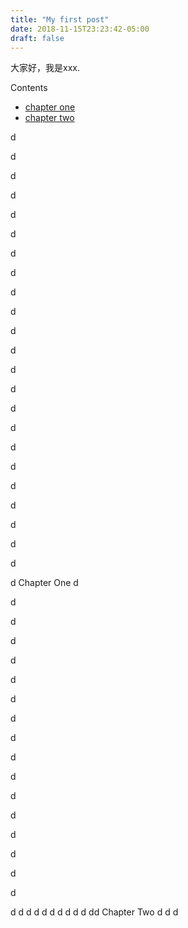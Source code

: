 ```yaml
---
title: "My first post"
date: 2018-11-15T23:23:42-05:00
draft: false
---
```


大家好，我是xxx.

Contents
  - [chapter one](#chapter-1)
  - [chapter two](#chapter-2)



d

d

d

d

d

d

d

d

d

d

d

d

d

d

d

d

d

d

d

d

d

d

d

d
Chapter One <a id="chapter-1"></a>
d

d

d

d

d

d

d

d

d

d

d

d

d

d

d


d

d

d
d
d
d
d
d
d
d
d
d
dd
Chapter Two <a id="chapter-2"></a>
d
d
d
